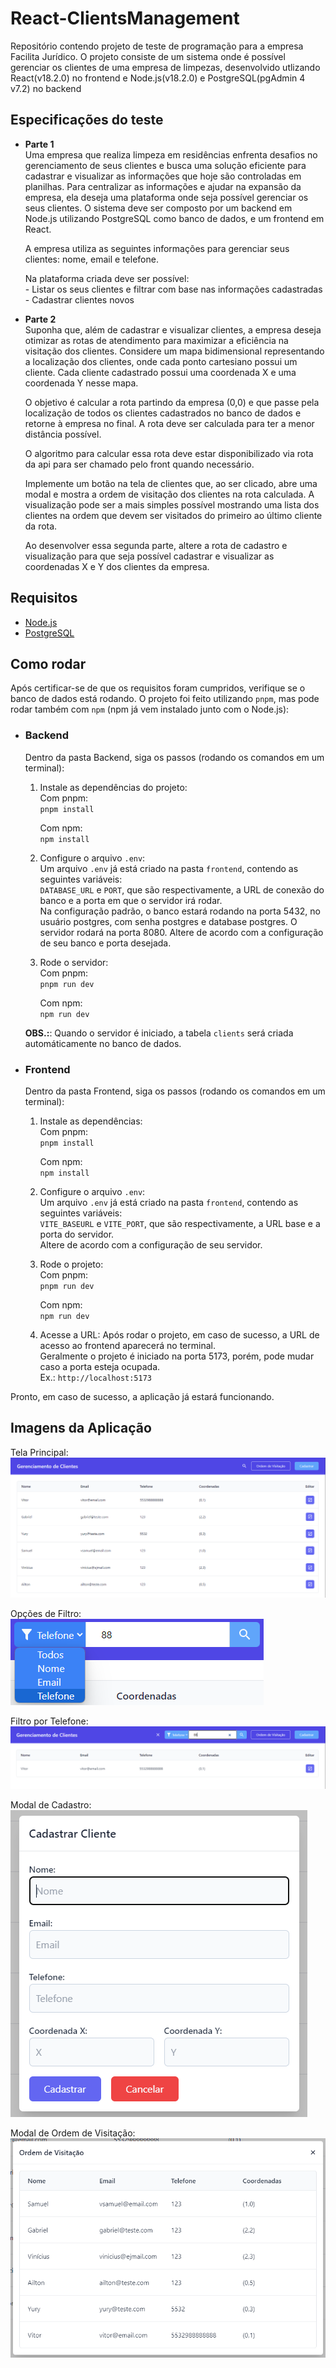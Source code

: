# React-ClientsManagement

Repositório contendo projeto de teste de programação para a empresa Facilita Jurídico. O projeto consiste de um sistema onde é possível gerenciar os clientes de uma empresa de limpezas, desenvolvido utlizando React(v18.2.0) no frontend e Node.js(v18.2.0) e PostgreSQL(pgAdmin 4 v7.2) no backend

## Especificações do teste

- **Parte 1**  
    Uma empresa que realiza limpeza em residências enfrenta desafios no gerenciamento de seus clientes e busca uma solução eficiente para cadastrar e visualizar as informações que hoje são controladas em planilhas. Para centralizar as informações e ajudar na expansão da empresa, ela deseja uma plataforma onde seja possível gerenciar os seus clientes. O sistema deve ser composto por um backend em Node.js utilizando PostgreSQL como banco de dados, e um frontend em React.

    A empresa utiliza as seguintes informações para gerenciar seus clientes: nome, email e telefone.

    Na plataforma criada deve ser possível:  
        - Listar os seus clientes e filtrar com base nas informações cadastradas
        - Cadastrar clientes novos
- **Parte 2**  
    Suponha que, além de cadastrar e visualizar clientes, a empresa deseja otimizar as rotas de atendimento para maximizar a eficiência na visitação dos clientes. Considere um mapa bidimensional representando a localização dos clientes, onde cada ponto cartesiano possui um cliente. Cada cliente cadastrado possui uma coordenada X e uma coordenada Y nesse mapa.

    O objetivo é calcular a rota partindo da empresa (0,0) e que passe pela localização de todos os clientes cadastrados no banco de dados e retorne à empresa no final. A rota deve ser calculada para ter a menor distância possível.

    O algoritmo para calcular essa rota deve estar disponibilizado via rota da api para ser chamado pelo front quando necessário.

    Implemente um botão na tela de clientes que, ao ser clicado, abre uma modal e mostra a ordem de visitação dos clientes na rota calculada. A visualização pode ser a mais simples possível mostrando uma lista dos clientes na ordem que devem ser visitados do primeiro ao último cliente da rota.

    Ao desenvolver essa segunda parte, altere a rota de cadastro e visualização para que seja possível cadastrar e visualizar as coordenadas X e Y dos clientes da empresa.

## Requisitos

- [Node.js](https://nodejs.org/en)
- [PostgreSQL](https://www.postgresql.org/)

## Como rodar

Após certificar-se de que os requisitos foram cumpridos, verifique se o banco de dados está rodando.
O projeto foi feito utilizando `pnpm`, mas pode rodar também com `npm` (npm já vem instalado junto com o Node.js):

- ### Backend

    Dentro da pasta Backend, siga os passos (rodando os comandos em um terminal):

    1. Instale as dependências do projeto:  
        Com pnpm:  
        `pnpm install`  

        Com npm:  
        `npm install`

    2. Configure o arquivo `.env`:  
        Um arquivo `.env` já está criado na pasta `frontend`, contendo as seguintes variáveis:  
        `DATABASE_URL` e `PORT`, que são respectivamente, a URL de conexão do banco e a porta em que o servidor irá rodar.  
        Na configuração padrão, o banco estará rodando na porta 5432, no usuário postgres, com senha postgres e database postgres. O servidor rodará na porta 8080.
        Altere de acordo com a configuração de seu banco e porta desejada.

    3. Rode o servidor:  
        Com pnpm:  
        `pnpm run dev`  

        Com npm:  
        `npm run dev`

    **OBS.:**: Quando o servidor é iniciado, a tabela `clients` será criada automáticamente no banco de dados.

- ### Frontend

    Dentro da pasta Frontend, siga os passos (rodando os comandos em um terminal):

    1. Instale as dependências:  
        Com pnpm:  
        `pnpm install`  

        Com npm:  
        `npm install`

    2. Configure o arquivo `.env`:  
        Um arquivo `.env` já está criado na pasta `frontend`, contendo as seguintes variáveis:  
        `VITE_BASEURL` e `VITE_PORT`, que são respectivamente, a URL base e a porta do servidor.  
        Altere de acordo com a configuração de seu servidor.

    3. Rode o projeto:  
        Com pnpm:  
        `pnpm run dev`  

        Com npm:  
        `npm run dev`

    4. Acesse a URL:
        Após rodar o projeto, em caso de sucesso, a URL de acesso ao frontend aparecerá no terminal.  
        Geralmente o projeto é iniciado na porta 5173, porém, pode mudar caso a porta esteja ocupada.  
        Ex.: `http://localhost:5173`
  
Pronto, em caso de sucesso, a aplicação já estará funcionando.  

## Imagens da Aplicação  

Tela Principal:  
![Tela Principal](./images/main.png)

Opções de Filtro:  
![Opcoes de Filtro](./images/filterOptions.png)

Filtro por Telefone:  
![Filtro por Telefone](./images/filter.png)

Modal de Cadastro:  
![Modal de Cadastro](./images/modalAdd.png)

Modal de Ordem de Visitação:  
![Modal de Ordem de Visitacao](./images/modalOrder.png)
